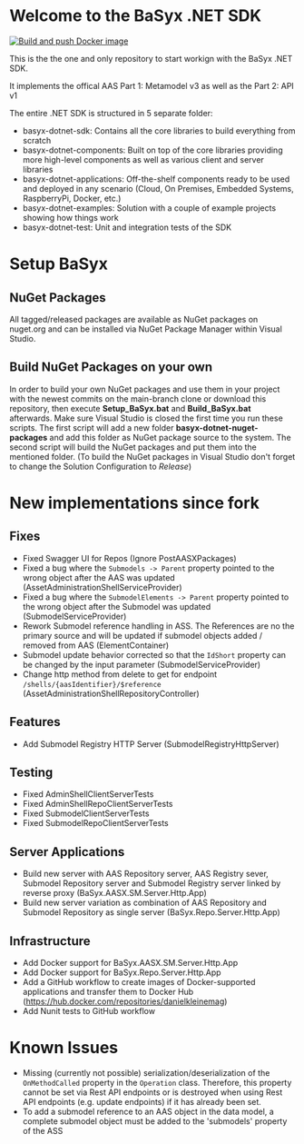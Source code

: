 ﻿# Welcome to the BaSyx .NET SDK

[![Build and push Docker image](https://github.com/fluid40/basyx-dotnet/actions/workflows/aasx-sm-server-docker-image.yml/badge.svg)](https://github.com/fluid40/basyx-dotnet/actions/workflows/aasx-sm-server-docker-image.yml)

This is the the one and only repository to start workign with the BaSyx .NET SDK.

It implements the offical AAS Part 1: Metamodel v3 as well as the Part 2: API v1

The entire .NET SDK is structured in 5 separate folder:
- basyx-dotnet-sdk: Contains all the core libraries to build everything from scratch
- basyx-dotnet-components: Built on top of the core libraries providing more high-level components as well as various client and server libraries
- basyx-dotnet-applications: Off-the-shelf components ready to be used and deployed in any scenario (Cloud, On Premises, Embedded Systems, RaspberryPi, Docker, etc.)
- basyx-dotnet-examples: Solution with a couple of example projects showing how things work
- basyx-dotnet-test: Unit and integration tests of the SDK

# Setup BaSyx

## NuGet Packages
All tagged/released packages are available as NuGet packages on nuget.org and can be installed via NuGet Package Manager within Visual Studio.

## Build NuGet Packages on your own
In order to build your own NuGet packages and use them in your project with the newest commits on the main-branch clone or download this repository, then execute **Setup_BaSyx.bat** and **Build_BaSyx.bat** afterwards. 
Make sure Visual Studio is closed the first time you run these scripts. The first script will add a new folder **basyx-dotnet-nuget-packages** and add this folder as NuGet package source to the system. The second script will build the NuGet packages and put them into the mentioned folder. (To build the NuGet packages in Visual Studio don't forget to change the Solution Configuration to *Release*)

# New implementations since fork
## Fixes
- Fixed Swagger UI for Repos (Ignore PostAASXPackages)
- Fixed a bug where the `Submodels -> Parent` property pointed to the wrong object after the AAS was updated (AssetAdministrationShellServiceProvider)
- Fixed a bug where the `SubmodelElements -> Parent` property pointed to the wrong object after the Submodel was updated (SubmodelServiceProvider)
- Rework Submodel reference handling in ASS. The References are no the primary source and will be updated if submodel objects added / removed from AAS (ElementContainer)
- Submodel update behavior corrected so that the `IdShort` property can be changed by the input parameter (SubmodelServiceProvider)
- Change http method from delete to get for endpoint `/shells/{aasIdentifier}/$reference` (AssetAdministrationShellRepositoryController)

## Features
- Add Submodel Registry HTTP Server (SubmodelRegistryHttpServer)

## Testing
- Fixed AdminShellClientServerTests
- Fixed AdminShellRepoClientServerTests
- Fixed SubmodelClientServerTests
- Fixed SubmodelRepoClientServerTests

## Server Applications
- Build new server with AAS Repository server, AAS Registry sever, Submodel Repository server and Submodel Registry server linked by reverse proxy (BaSyx.AASX.SM.Server.Http.App)
- Build new server variation as combination of AAS Repository and Submodel Repository as single server (BaSyx.Repo.Server.Http.App)


## Infrastructure
- Add Docker support for BaSyx.AASX.SM.Server.Http.App
- Add Docker support for BaSyx.Repo.Server.Http.App
- Add a GitHub workflow to create images of Docker-supported applications and transfer them to Docker Hub (https://hub.docker.com/repositories/danielkleinemag)
- Add Nunit tests to GitHub workflow

# Known Issues
- Missing (currently not possible) serialization/deserialization of the `OnMethodCalled` property in the `Operation` class. Therefore, this property cannot be set via Rest API endpoints or is destroyed when using Rest API endpoints (e.g. update endpoints) if it has already been set.
- To add a submodel reference to an AAS object in the data model, a complete submodel object must be added to the 'submodels' property of the ASS